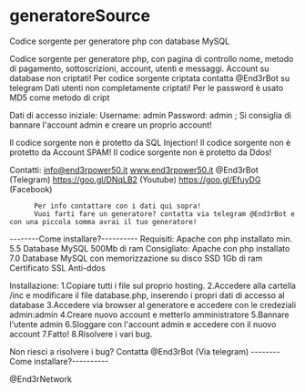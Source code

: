 # generatoreSource
Codice sorgente per generatore php con database MySQL

Codice sorgente per generatore php, con pagina di controllo nome, metodo di pagamento, sottoscrizioni, account, utenti e messaggi.
Account su database non criptati! Per codice sorgente criptata contatta @End3rBot su telegram
Dati utenti non completamente criptati! Per le password è usato MD5 come metodo di cript

Dati di accesso iniziale: Username: admin Password: admin ;
Si consiglia di bannare l'account admin e creare un proprio account!

Il codice sorgente non è protetto da SQL Injection!
Il codice sorgente non è protetto da Account SPAM!
Il codice sorgente non è protetto da Ddos!

Contatti: 
          info@end3rpower50.it
          www.end3rpower50.it
          @End3rBot (Telegram)
          https://goo.gl/DNqLB2 (Youtube)
          https://goo.gl/EfuyDG (Facebook)
          
          Per info contattare con i dati qui sopra!
          Vuoi farti fare un generatore? contatta via telegram @End3rBot e con una piccola somma avrai il tuo generatore!
          

--------Come installare?----------
Requisiti:
	Apache con php installato min. 5.5 
	Database MySQL
	500Mb di ram 
Consigliato:
	Apache con php installato 7.0
	Database MySQL con memorizzazione su disco SSD
	1Gb di ram
	Certificato SSL 
	Anti-ddos
	

Installazione:
1.Copiare tutti i file sul proprio hosting.
2.Accedere alla cartella /inc e modificare il file database.php, inserendo i propri dati di accesso al database
3.Accedere via browser al generatore e accedere con le credeziali admin:admin
4.Creare nuovo account e metterlo amministratore
5.Bannare l'utente admin
6.Sloggare con l'account admin e accedere con il nuovo account
7.Fatto!
8.Risolvere i vari bug.

Non riesci a risolvere i bug? Contatta @End3rBot (Via telegram)
--------Come installare?----------

@End3rNetwork
